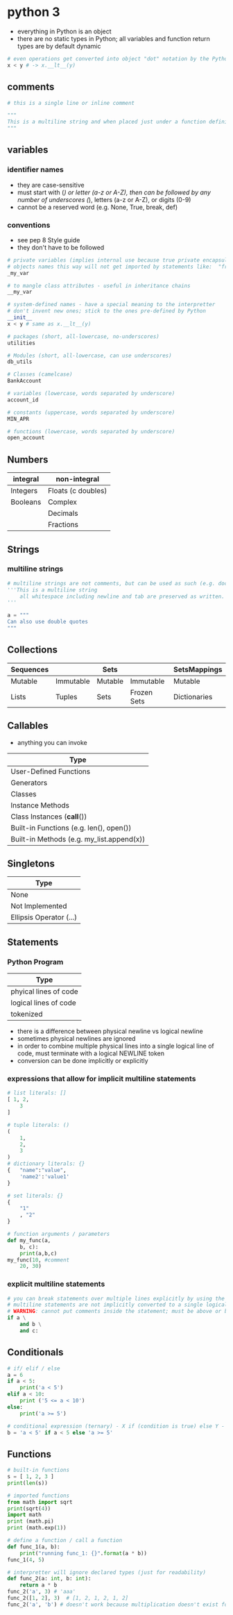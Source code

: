 # python 3

* everything in Python is an object
* there are no static types in Python; all variables and function return types are by default dynamic

```python
# even operations get converted into object "dot" notation by the Python interpretter
x < y # -> x.__lt__(y)
```

## comments

```python
# this is a single line or inline comment

"""
This is a multiline string and when placed just under a function definition, it serves as a comment of sorts (associated docstring).
"""
```

## variables

### identifier names

* they are case-sensitive
* must start with (_) or letter (a-z or A-Z), then can be followed by any number of underscores (_), letters (a-z or A-Z), or digits (0-9)
* cannot be a reserved word (e.g. None, True, break, def)

### conventions

* see pep 8 Style guide
* they don't have to be followed

```python
# private variables (implies internal use because true private encapsulation isn't part of python)
# objects names this way will not get imported by statements like:  "from module import *"
_my_var

# to mangle class attributes - useful in inheritance chains
__my_var

# system-defined names - have a special meaning to the interpretter
# don't invent new ones; stick to the ones pre-defined by Python
__init__
x < y # same as x.__lt__(y)

# packages (short, all-lowercase, no-underscores)
utilities

# Modules (short, all-lowercase, can use underscores)
db_utils

# Classes (camelcase)
BankAccount

# variables (lowercase, words separated by underscore)
account_id

# constants (uppercase, words separated by underscore)
MIN_APR

# functions (lowercase, words separated by underscore)
open_account
```

## Numbers

| integral | non-integral |
| ---- | ---- |
| Integers | Floats (c doubles) |
| Booleans | Complex |
|  | Decimals |
|  | Fractions |

## Strings

### multiline strings

```python
# multiline strings are not comments, but can be used as such (e.g. docstrings) to define function/method blocks
'''This is a multiline string
    all whitespace including newline and tab are preserved as written.
'''

a = """
Can also use double quotes 
"""
```

## Collections

| Sequences |  | Sets || SetsMappings|
| ---- | ---- | ---- | ---- | ---- |
| Mutable | Immutable | Mutable | Immutable | Mutable |
| Lists | Tuples | Sets | Frozen Sets | Dictionaries |

## Callables

* anything you can invoke

| Type |
| ---- |
| User-Defined Functions |
| Generators |
| Classes |
| Instance Methods |
| Class Instances (__call__()) |
| Built-in Functions (e.g. len(), open()) |
| Built-in Methods (e.g. my_list.append(x)) |

## Singletons

| Type |
| ---- |
| None |
| Not Implemented |
| Ellipsis Operator (...) |

## Statements

### Python Program

| Type |
| ---- |
| phyical lines of code | end with a physical newline character|
| logical lines of code | end with a logical NEWLINE token|
| tokenized |

* there is a difference between physical newline vs logical newline
* sometimes physical newlines are ignored
* in order to combine multiple physical lines into a single logical line of code, must terminate with a logical NEWLINE token
* conversion can be done implicitly or explicitly

### expressions that allow for implicit multiline statements

```python
# list literals: []
[ 1, 2,
    3
]

# tuple literals: ()
( 
    1,
    2,
    3
)
# dictionary literals: {}
{   "name":"value", 
    'name2':'value1'
}

# set literals: {}
{
    "1"
    , "2"
}

# function arguments / parameters
def my_func(a,
    b, c):
    print(a,b,c)
my_func(10, #comment
    20, 30)
```

### explicit multiline statements

```python
# you can break statements over multiple lines explicitly by using the '\' 
# multiline statements are not implicitly converted to a single logical line
# WARNING: cannot put comments inside the statement; must be above or below the entire statement
if a \
    and b \
    and c:
```
## Conditionals

```python
# if/ elif / else
a = 6
if a < 5:
    print('a < 5')
elif a < 10:
    print ('5 <= a < 10')
else:
    print('a >= 5')

# conditional expression (ternary) - X if (condition is true) else Y - cannot handle blocks (singleline only)
b = 'a < 5' if a < 5 else 'a >= 5'
```

## Functions

```python
# built-in functions
s = [ 1, 2, 3 ]
print(len(s))

# imported functions
from math import sqrt
print(sqrt(4))
import math
print (math.pi)
print (math.exp(1))

# define a function / call a function
def func_1(a, b):
    print("running func_1: {}".format(a * b))
func_1(4, 5)

# interpretter will ignore declared types (just for readability)
def func_2(a: int, b: int):
    return a * b
func_2('a', 3) # 'aaa'
func_2([1, 2], 3)  # [1, 2, 1, 2, 1, 2]
func_2('a', 'b') # doesn't work because multiplication doesn't exist for strings
```
